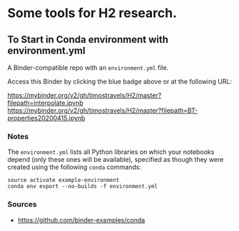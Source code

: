 # Some tools for H2 research.

## To Start in Conda environment with environment.yml

A Binder-compatible repo with an `environment.yml` file.

Access this Binder by clicking the blue badge above or at the following URL:

https://mybinder.org/v2/gh/timostravels/H2/master?filepath=interpolate.ipynb
https://mybinder.org/v2/gh/timostravels/H2/master?filepath=BT-properties20200415.ipynb

### Notes
The `environment.yml` lists all Python libraries on which your notebooks
depend (only these ones will be available), specified as though they were created using the following `conda` commands:

```
source activate example-environment
conda env export --no-builds -f environment.yml
```

### Sources
 - https://github.com/binder-examples/conda
